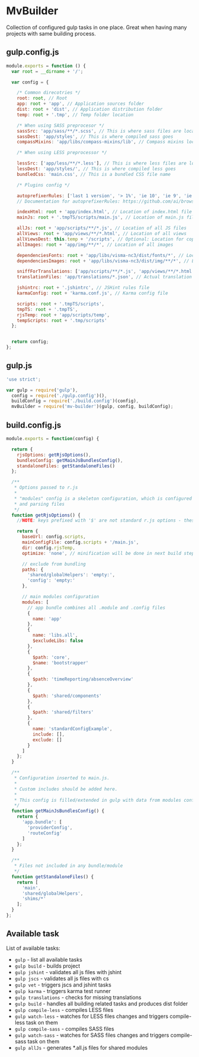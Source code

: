MvBuilder
===================

Collection of configured gulp tasks in one place. Great when having many projects with same building process.

gulp.config.js
-------------------

```js
module.exports = function () {
  var root = __dirname + '/';

  var config = {

    /* Common direcotries */
    root: root, // Root
    app: root + 'app', // Application sources folder
    dist: root + 'dist', // Application distribution folder
    temp: root + '.tmp', // Temp folder location

    /* When using SASS preprocesor */
    sassSrc: 'app/sass/**/*.scss', // This is where sass files are located
    sassDest: 'app/styles', // This is where compiled sass goes
    compassMixins: 'app/libs/compass-mixins/lib', // Compass mixins location

    /* When using LESS preprocessor */

    lessSrc: ['app/less/**/*.less'], // This is where less files are located
    lessDest: 'app/styles/', // This is where compiled less goes
    bundledCss: 'main.css', // This is a bundled CSS file name

    /* Plugins config */

    autoprefixerRules: ['last 1 version', '> 1%', 'ie 10', 'ie 9', 'ie 8', 'ie 7'], // Autoprefixer rules
    // Documentation for autoprefixerRules: https://github.com/ai/browserslist

    indexHtml: root + 'app/index.html', // Location of index.html file (main file of application)
    mainJs: root + '.tmpTS/scripts/main.js', // Location of main.js file in TS temp

    allJs: root + 'app/scripts/**/*.js', // Location of all JS files
    allViews: root + 'app/views/**/*.html', // Location of all views
    allViewsDest: this.temp + '/scripts', // Optional: Location for copying views files
    allImages: root + 'app/img/**/*', // Location of all images

    dependenciesFonts: root + 'app/libs/visma-nc3/dist/fonts/*', // Location of depending fonts
    dependenciesImages: root + 'app/libs/visma-nc3/dist/img/**/*', // Location of depending images

    sniffForTranslations: ['app/scripts/**/*.js', 'app/views/**/*.html', '!app/scripts/controllers/admin/**/*', '!app/views/admin/**/*'], // Files used to sniff missing translations
    translationFiles: 'app/translations/*.json', // Actual translation json files

    jshintrc: root + '.jshintrc', // JSHint rules file
    karmaConfig: root + 'karma.conf.js', // Karma config file

    scripts: root + '.tmpTS/scripts',
    tmpTS: root + '.tmpTS',
    rjsTemp: root + 'app/scripts/temp',
    tempScripts: root + '.tmp/scripts'
  };


  return config;
};
```

gulp.js
---------------

```js
'use strict';

var gulp = require('gulp'),
  config = require('./gulp.config')(),
  buildConfig = require('./build.config')(config),
  mvBuilder = require('mv-builder')(gulp, config, buildConfig);
```


build.config.js
----------------

```js
module.exports = function(config) {

  return {
    rjsOptions: getRjsOptions(),
    bundlesConfig: getMainJsBundlesConfig(),
    standaloneFiles: getStandaloneFiles()
  };

  /**
   * Options passed to r.js
   *
   * "modules" config is a skeleton configuration, which is configured on build, by scanning module directories
   * and parsing files
   */
  function getRjsOptions() {
    //NOTE: keys prefixed with '$' are not standard r.js options - these are used for config enhancement in gulp

    return {
      baseUrl: config.scripts,
      mainConfigFile: config.scripts + '/main.js',
      dir: config.rjsTemp,
      optimize: 'none', // minification will be done in next build steps

      // exclude from bundling
      paths: {
        'shared/globalHelpers': 'empty:',
        'config': 'empty:'
      },

      // main modules configuration
      modules: [
        // app bundle combines all .module and .config files
        {
          name: 'app'
        },
        {
          name: 'libs.all',
          $excludeLibs: false
        },
        {
          $path: 'core',
          $name: 'bootstrapper'
        },
        {
          $path: 'timeReporting/absenceOverview'
        },
        {
          $path: 'shared/components'
        },
        {
          $path: 'shared/filters'
        },
        {
          name: 'standardConfigExample',
          include: [],
          exclude: []
        }
      ]
    };
  }

  /**
   * Configuration inserted to main.js.
   *
   * Custom includes should be added here.
   *
   * This config is filled/extended in gulp with data from modules config (rjsOptions).
   */
  function getMainJsBundlesConfig() {
    return {
      'app.bundle': [
        'providerConfig',
        'routeConfig'
      ]
    };
  }

  /**
   * Files not included in any bundle/module
   */
  function getStandaloneFiles() {
    return [
      'main',
      'shared/globalHelpers',
      'shims/*'
    ];
  }
};

```

Available task
----------------
List of available tasks:
* `gulp` - list all available tasks
* `gulp build` - builds project
* `gulp jshint` - validates all js files with jshint
* `gulp jscs` - validates all js files with cs
* `gulp vet` - triggers jscs and jshint tasks
* `gulp karma` - triggers karma test runner
* `gulp translations` - checks for missing translations
* `gulp build` - handles all building related tasks and produces dist folder
* `gulp compile-less` - compiles LESS files
* `gulp watch-less` - watches for LESS files changes and triggers compile-less task on them
* `gulp compile-sass` - compiles SASS files
* `gulp watch-sass` - watches for SASS files changes and triggers compile-sass task on them
* `gulp allJs` - generates *.all.js files for shared modules
